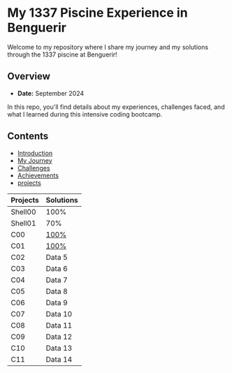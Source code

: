 # My 1337 Piscine Experience in Benguerir

Welcome to my repository where I share my journey and my solutions through the 1337 piscine at Benguerir! 

## Overview
- **Date:** September 2024
<!--- **Campus Ranking:** 3rd place in Benguerir, 4th place overall -->

In this repo, you'll find details about my experiences, challenges faced, and what I learned during this intensive coding bootcamp.

## Contents
- [Introduction](docs/01-introduction.md)
- [My Journey](docs/02-my-journey.md)
- [Challenges](docs/03-challenges.md)
- [Achievements](docs/04-achievements.md)
- [projects](docs/05-projects.md)

| Projects  | Solutions |
|-----------|-----------|
| Shell00   |   100%    |
| Shell01   |    70%    |
| C00       | [100%](docs/projects/C00)    |
| C01       | [100%](docs/projects/C01)    |
| C02       | Data 5    |
| C03       | Data 6    |
| C04       | Data 7    |
| C05       | Data 8    |
| C06       | Data 9    |
| C07       | Data 10   |
| C08       | Data 11   |
| C09       | Data 12   |
| C10       | Data 13   |
| C11       | Data 14   |

